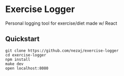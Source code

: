 # Exercise Logger
Personal logging tool for exercise/diet made w/ React

## Quickstart
```
git clone https://github.com/nezaj/exercise-logger
cd exercise-logger
npm install
make dev
open localhost:8080
```
